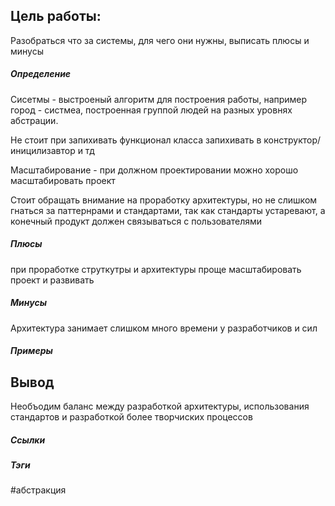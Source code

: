 

## Цель работы: 
Разобраться что за системы, для чего они нужны, выписать плюсы и минусы



##### Определение

Сисетмы - выстроеный алгоритм для построения работы, например город - систмеа, построенная группой людей на разных уровнях абстрации.

Не стоит при запихивать функционал класса запихивать в конструктор/ иницилизавтор и тд

Масштабирование - при должном проектировании можно хорошо масштабировать проект

Стоит обращать внимание на проработку архитектуры, но не слишком гнаться за паттернрами и стандартами, так как стандарты устаревают, а конечный продукт должен связываться с пользователями 

##### Плюсы
при проработке струткутры и архитектуры проще масштабировать проект и развивать

##### Минусы
Архитектура занимает слишком много времени у разработчиков и сил

##### Примеры


## Вывод
Необъодим баланс между разработкой архитектуры, использования стандартов и разработкой более творчиских процессов


##### Ссылки

##### Тэги
#абстракция 
